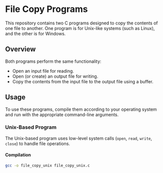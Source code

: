 # File Copy Programs

This repository contains two C programs designed to copy the contents of one file to another. One program is for Unix-like systems (such as Linux), and the other is for Windows.

## Overview

Both programs perform the same functionality:
- Open an input file for reading.
- Open (or create) an output file for writing.
- Copy the contents from the input file to the output file using a buffer.

## Usage

To use these programs, compile them according to your operating system and run with the appropriate command-line arguments.

### Unix-Based Program

The Unix-based program uses low-level system calls (`open`, `read`, `write`, `close`) to handle file operations.

#### Compilation

```bash
gcc -o file_copy_unix file_copy_unix.c
